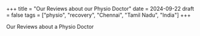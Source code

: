 +++
title = "Our Reviews about our Physio Doctor"
date = 2024-09-22
draft = false
tags = ["physio", "recovery", "Chennai", "Tamil Nadu", "India"]
+++

Our Reviews about a Physio Doctor
